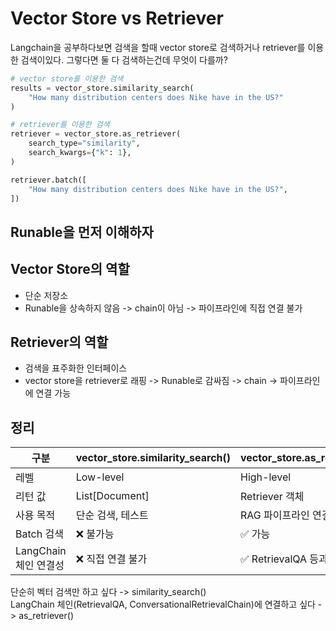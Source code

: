 # Vector Store vs Retriever

Langchain을 공부하다보면 검색을 할때 vector store로 검색하거나 retriever를 이용한 검색이있다. 그렇다면 둘 다 검색하는건데 무엇이 다를까?

```python
# vector store를 이용한 검색
results = vector_store.similarity_search(
    "How many distribution centers does Nike have in the US?"
)

# retriever를 이용한 검색
retriever = vector_store.as_retriever(
    search_type="similarity",
    search_kwargs={"k": 1},
)

retriever.batch([
    "How many distribution centers does Nike have in the US?",
])
```

## Runable을 먼저 이해하자

## Vector Store의 역할

- 단순 저장소
- Runable을 상속하지 않음 -> chain이 아님 -> 파이프라인에 직접 연결 불가

## Retriever의 역할

- 검색을 표주화한 인터페이스
- vector store을 retriever로 래핑 -> Runable로 감싸짐 -> chain -> 파이프라인에 연결 가능

## 정리

|구분|vector_store.similarity_search()|vector_store.as_retriever()|
|---|---|---|
|레벨|Low-level|High-level|
|리턴 값|List[Document]|Retriever 객체|
|사용 목적|단순 검색, 테스트|RAG 파이프라인 연결|
|Batch 검색|❌ 불가능|✅ 가능|
|LangChain 체인 연결성|❌ 직접 연결 불가|✅ RetrievalQA 등과 통합 용이|

단순히 벡터 검색만 하고 싶다 -> similarity_search()  
LangChain 체인(RetrievalQA, ConversationalRetrievalChain)에 연결하고 싶다 -> as_retriever()
